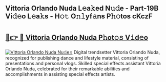## Vittoria Orlando Nuda L𝚎a𝚔ed N𝚞𝚍e - Part-19B Vi𝚍𝚎o L𝚎a𝚔s - H𝚘𝚝 O𝚗𝚕yf𝚊ns P𝚑𝚘tos cKczF

# <h2><a href="http://kf38ycw.oniu.top/?m=Vittoria+Orlando+Nuda">🔗👉 🔴 Vittoria Orlando Nuda P𝚑ot𝚘𝚜 V𝚒d𝚎o</a></h2>

[![Vittoria Orlando Nuda Nu𝚍e𝚜](https://i.imgur.com/0qMVB7G.gif)](http://kf38ycw.oniu.top/?m=Vittoria+Orlando+Nuda)
Digital trendsetter Vittoria Orlando Nuda, recognized for publishing dance and lifestyle material, consisting of presentations and personal vlogs. Skilled special effects assistant Vittoria Orlando Nuda, celebrated for their remarkable abilities and accomplishments in assisting special effects artists.  
